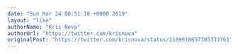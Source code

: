 ```yaml
---
date: "Sun Mar 24 00:51:18 +0000 2019"
layout: "like"
authorName: "Kris Nova"
authorUrl: "https://twitter.com/krisnova"
originalPost: "https://twitter.com/krisnova/status/1109618657305333761"
---
```

